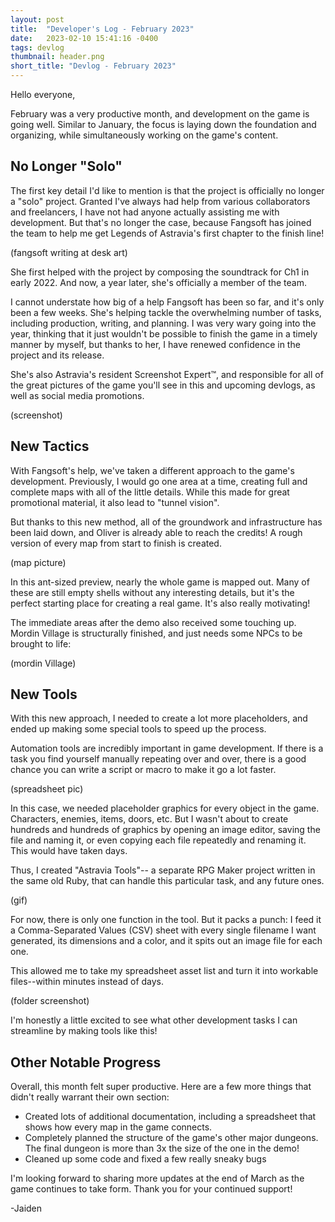 ```yaml
---
layout: post
title:  "Developer's Log - February 2023"
date:   2023-02-10 15:41:16 -0400
tags: devlog
thumbnail: header.png
short_title: "Devlog - February 2023"
---
```


Hello everyone,

February was a very productive month, and development on the game is going well. Similar to January, the focus is laying down the foundation and organizing, while simultaneously working on the game's content. 

No Longer "Solo"
---
The first key detail I'd like to mention is that the project is officially no longer a "solo" project. Granted I've always had help from various collaborators and freelancers, I have not had anyone actually assisting me with development. But that's no longer the case, because Fangsoft has joined the team to help me get Legends of Astravia's first chapter to the finish line!

(fangsoft writing at desk art)

She first helped with the project by composing the soundtrack for Ch1 in early 2022. And now, a year later, she's officially a member of the team.

I cannot understate how big of a help Fangsoft has been so far, and it's only been a few weeks. She's helping tackle the overwhelming number of tasks, including production, writing, and planning. I was very wary going into the year, thinking that it just wouldn't be possible to finish the game in a timely manner by myself, but thanks to her, I have renewed confidence in the project and its release.

She's also Astravia's resident Screenshot Expert™, and responsible for all of the great pictures of the game you'll see in this and upcoming devlogs, as well as social media promotions. 

(screenshot)

New Tactics
---
With Fangsoft's help, we've taken a different approach to the game's development. Previously, I would go one area at a time, creating full and complete maps with all of the little details. While this made for great promotional material, it also lead to "tunnel vision".

But thanks to this new method, all of the groundwork and infrastructure has been laid down, and Oliver is already able to reach the credits! A rough version of every map from start to finish is created. 

(map picture)

In this ant-sized preview, nearly the whole game is mapped out. Many of these are still empty shells without any interesting details, but it's the perfect starting place for creating a real game. It's also really motivating!

The immediate areas after the demo also received some touching up. Mordin Village is structurally finished, and just needs some NPCs to be brought to life:

(mordin Village)

New Tools
---
With this new approach, I needed to create a lot more placeholders, and ended up making some special tools to speed up the process.

Automation tools are incredibly important in game development. If there is a task you find yourself manually repeating over and over, there is a good chance you can write a script or macro to make it go a lot faster.

(spreadsheet pic)

In this case, we needed placeholder graphics for every object in the game. Characters, enemies, items, doors, etc. But I wasn't about to create hundreds and hundreds of graphics by opening an image editor, saving the file and naming it, or even copying each file repeatedly and renaming it. This would have taken days.

Thus, I created "Astravia Tools"-- a separate RPG Maker project written in the same old Ruby, that can handle this particular task, and any future ones.

(gif)

For now, there is only one function in the tool. But it packs a punch: I feed it a Comma-Separated Values (CSV) sheet with every single filename I want generated, its dimensions and a color, and it spits out an image file for each one. 

This allowed me to take my spreadsheet asset list and turn it into workable files--within minutes instead of days. 

(folder screenshot)

I'm honestly a little excited to see what other development tasks I can streamline by making tools like this!

Other Notable Progress
---
Overall, this month felt super productive. Here are a few more things that didn't really warrant their own section:

- Created lots of additional documentation, including a spreadsheet that shows how every map in the game connects.
- Completely planned the structure of the game's other major dungeons. The final dungeon is more than 3x the size of the one in the demo!
- Cleaned up some code and fixed a few really sneaky bugs

I'm looking forward to sharing more updates at the end of March as the game continues to take form. Thank you for your continued support!

-Jaiden